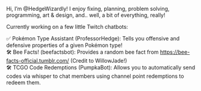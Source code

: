 Hi, I’m @HedgeWizardly! I enjoy fixing, planning, problem solving, programming, art & design, and.. well, a bit of everything, really!

Currently working on a few little Twitch chatbots:

✅ Pokémon Type Assistant (ProfessorHedge): Tells you offensive and defensive properties of a given Pokémon type!<br>
🛠 Bee Facts! (beefactsbot): Provides a random bee fact from https://bee-facts-official.tumblr.com/ (Credit to WillowJade!)<br>
🛠 TCGO Code Redemptions (PumpkaBot): Allows you to automatically send codes via whisper to chat members using channel point redemptions to redeem them.


<!---
HedgeWizardly/HedgeWizardly is a ✨ special ✨ repository because its `README.md` (this file) appears on your GitHub profile.
You can click the Preview link to take a look at your changes.
--->
